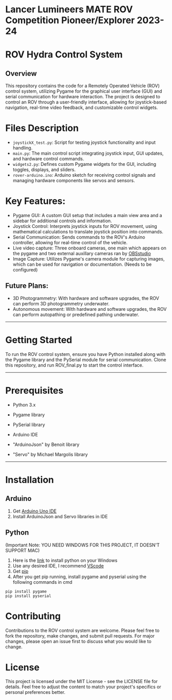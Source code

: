 # Lancer Lumineers MATE ROV Competition Pioneer/Explorer 2023-24

# ROV Hydra Control System 

## Overview
This repository contains the code for a Remotely Operated Vehicle (ROV) control system, utilizing Pygame for the graphical user interface (GUI) and serial communication for hardware interaction. The project is designed to control an ROV through a user-friendly interface, allowing for joystick-based navigation, real-time video feedback, and customizable control widgets.

# Files Description
- `joystickX_test.py`: Script for testing joystick functionality and input handling.
- `main.py`: The main control script integrating joystick input, GUI updates, and hardware control commands.
- `widgets2.py`: Defines custom Pygame widgets for the GUI, including toggles, displays, and sliders.
- `rover-arduino.ino`: Arduino sketch for receiving control signals and managing hardware components like servos and sensors.

# Key Features:
- Pygame GUI: A custom GUI setup that includes a main view area and a sidebar for additional controls and information.
- Joystick Control: Interprets joystick inputs for ROV movement, using mathematical calculations to translate joystick position into commands.
- Serial Communication: Sends commands to the ROV's Arduino controller, allowing for real-time control of the vehicle.
- Live video capture: Three onboard cameras, one main which appears on the pygame and two external auxillary cameras ran by [OBSstudio](https://obsproject.com/download)
- Image Capture: Utilizes Pygame's camera module for capturing images, which can be used for navigation or documentation. (Needs to be configured)
## Future Plans:
- 3D Photogrammetry: With hardware and software upgrades, the ROV can perform 3D photogrammetry underwater. 
- Autonomous movement: With hardware and software upgrades, the ROV can perform autopathing or predefined pathing underwater.
---

# Getting Started
To run the ROV control system, ensure you have Python installed along with the Pygame library and the PySerial module for serial communication. Clone this repository, and run ROV_final.py to start the control interface.

---

# Prerequisites
- Python 3.x
- Pygame library
- PySerial library
  
- Arduino IDE
- "ArduinoJson" by Benoit library
- "Servo" by Michael Margolis library

---
# Installation

## Arduino
1. Get [Arduino Uno IDE](https://www.arduino.cc/en/software)
2. Install ArduinoJson and Servo libraries in IDE
## Python
(Important Note: YOU NEED WINDOWS FOR THIS PROJECT, IT DOESN'T SUPPORT MAC)
1. Here is the [link](https://www.geeksforgeeks.org/how-to-install-python-on-windows/) to install python on your Windows
2. Use any desired IDE, I recommend [VScode](https://code.visualstudio.com/download)
3. Get [pip](https://www.geeksforgeeks.org/how-to-install-pip-on-windows/)
4. After you get pip running, install pygame and pyserial using the following commands in cmd
```
pip install pygame
pip install pyserial
```

# Contributing
Contributions to the ROV control system are welcome. Please feel free to fork the repository, make changes, and submit pull requests. For major changes, please open an issue first to discuss what you would like to change.

# License
This project is licensed under the MIT License - see the LICENSE file for details.
Feel free to adjust the content to match your project's specifics or personal preferences better.
